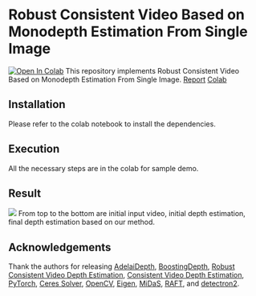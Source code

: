 # Robust Consistent Video Based on Monodepth Estimation From Single Image

[![Open In Colab](https://colab.research.google.com/assets/colab-badge.svg)](https://colab.research.google.com/drive/1vY9XJKjytkuXQqnj3lSn1BUb6cDKynfv?usp=share_link)
This repository implements Robust Consistent Video Based on Monodepth Estimation From Single Image.
[Report](https://github.com/tao199988/Robust-Consistent-Video-Based-on-Monodepth-Estimation-From-Single-Image/blob/main/Report.pdf)
[Colab](https://colab.research.google.com/drive/1vY9XJKjytkuXQqnj3lSn1BUb6cDKynfv?usp=share_link)
## Installation
Please refer to the colab notebook to install the dependencies.


## Execution
All the necessary steps are in the colab for sample demo.

## Result
![](https://i.imgur.com/HRBhiOz.gif)
From top to the bottom are initial input video, initial depth estimation, final depth estimation based on our method.

## Acknowledgements
Thank the authors for releasing [AdelaiDepth](https://github.com/aim-uofa/AdelaiDepth), [BoostingDepth](https://github.com/guangkaixu/BoostingDepth), [Robust Consistent Video Depth Estimation](https://github.com/facebookresearch/robust_cvd#cvpr-2021-robust-consistent-video-depth-estimation), [Consistent Video Depth Estimation](https://github.com/facebookresearch/consistent_depth), [PyTorch](https://github.com/erikwijmans/Pointnet2_PyTorch), [Ceres Solver](http://ceres-solver.org/), [OpenCV](http://opencv.org/), [Eigen](https://eigen.tuxfamily.org/), [MiDaS](https://github.com/intel-isl/MiDaS), [RAFT](https://github.com/princeton-vl/RAFT), and [detectron2](https://github.com/facebookresearch/detectron2).

